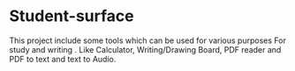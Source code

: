 # Student-surface
This project include some tools which can be used for various purposes For study and writing . Like Calculator, Writing/Drawing Board, PDF reader and PDF to text  and text to Audio.
